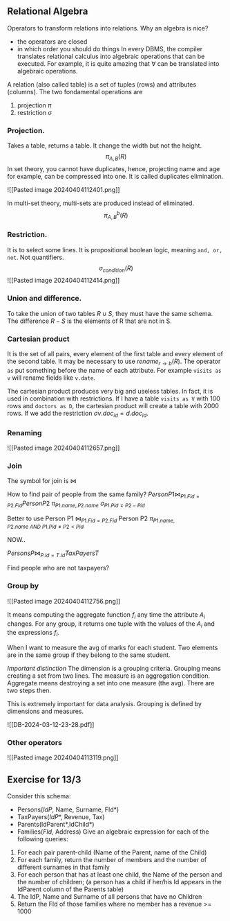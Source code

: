 ## Relational Algebra
Operators to transform relations into relations.
Why an algebra is nice?
- the operators are closed
- in which order you should do things
In every DBMS, the compiler translates relational calculus into algebraic operations that can be executed.
For example, it is quite amazing that $\forall$ can be translated into algebraic operations.

A relation (also called table) is a set of tuples (rows) and attributes (columns).
The two fondamental operations are
1. projection $\pi$
2. restriction $\sigma$

### Projection.
Takes a table, returns a table. It change the width but not the height.
$$\pi_{A,B}(R)$$
In set theory, you cannot have duplicates, hence, projecting name and age for example, can be compressed into one.
It is called duplicates elimination.

![[Pasted image 20240404112401.png]]

In multi-set theory, multi-sets are produced instead of eliminated.
$$\pi_{A,B}^b(R)$$

### Restriction.
It is to select some lines.
It is propositional boolean logic, meaning `and, or, not`. Not quantifiers.
$$\sigma_{condition}(R)$$
![[Pasted image 20240404112414.png]]

### Union and difference.
To take the union of two tables $R\cup S$, they must have the same schema.
The difference $R-S$ is the elements of R that are not in S.

### Cartesian product
It is the set of all pairs, every element of the first table and every element of the second table.
It may be necessary to use $rename_{r\rightarrow b}(R)$.
The operator `as` put something before the name of each attribute.
For example `visits as v` will rename fields like `v.date`.

The cartesian product produces very big and useless tables.
In fact, it is used in combination with restrictions.
If I have a table `visits as V` with 100 rows and `doctors as D`, the cartesian product will create a table with 2000 rows.
If we add the restriction $\sigma{v.doc_{id}=d.doc_{id}}$.

### Renaming
![[Pasted image 20240404112657.png]]

### Join
The symbol for join is $\bowtie$

How to find pair of people from the same family?
$Person P1 \bowtie_{P1.Fid=P2.Fid} Person P2$
$\pi_{P1.name, P2.name}$
$\sigma_{P1.Pid\neq P2-Pid}$

Better to use
Person P1 $\bowtie_{P1.Fid=P2.Fid}$ Person P2
$\pi_{P1.name, P2.name\ AND\ P1.Pid\neq P2<Pid}$

NOW..

$Persons P \bowtie_{P.id=T.id} TaxPayers T$

Find people who are not taxpayers?

### Group by
![[Pasted image 20240404112756.png]]

It means computing the aggregate function $f_i$ any time the attribute $A_i$ changes.
For any group, it returns one tuple with the values of the $A_i$ and the expressions $f_i$.

When I want to measure the avg of marks for each student.
Two elements are in the same group if they belong to the same student.

*Important distinction*
The dimension is a grouping criteria. Grouping means creating a set from two lines.
The measure is an aggregation condition. Aggregate means destroying a set into one measure (the avg).
There are two steps then.

This is extremely important for data analysis.
Grouping is defined by dimensions and measures.


![[DB-2024-03-12-23-28.pdf]]


### Other operators

![[Pasted image 20240404113119.png]]


## Exercise for 13/3
Consider this schema:
- Persons(_IdP_, Name, Surname, FId*)
- TaxPayers(_IdP_\*, Revenue, Tax)
- Parents(IdParent*,IdChild*)
- Families(_FId_, Address)
Give an algebraic expression for each of the following queries:
1. For each pair parent-child (Name of the Parent, name of the Child)
2. For each family, return the number of members and the number of different surnames in that family
3. For each person that has at least one child, the Name of the person and the number of children; (a person has a child if her/his Id appears in the IdParent column of the Parents table)
4. The IdP, Name and Surname of all persons that have no Children
5. Return the FId of those families where no member has a revenue >= 1000


